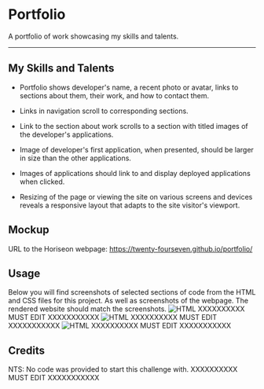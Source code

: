 # Portfolio

A portfolio of work showcasing my skills and talents.

---

## My Skills and Talents

- Portfolio shows developer's name, a recent photo or avatar, links to sections about them, their work, and how to contact them.

- Links in navigation scroll to corresponding sections.

- Link to the section about work scrolls to a section with titled images of the developer's applications.

- Image of developer's first application, when presented, should be larger in size than the other applications.

- Images of applications should link to and display deployed applications when clicked.

- Resizing of the page or viewing the site on various screens and devices reveals a responsive layout that adapts to the site visitor's viewport.

## Mockup

URL to the Horiseon webpage: https://twenty-fourseven.github.io/portfolio/

## Usage

Below you will find screenshots of selected sections of code from the HTML and CSS files for this project. As well as screenshots of the webpage. The rendered website should match the screenshots.
![HTML](assets/images/README_images/html.png) XXXXXXXXXX MUST EDIT XXXXXXXXXXX
![HTML](assets/images/README_images/css.png) XXXXXXXXXX MUST EDIT XXXXXXXXXXX
![HTML](assets/images/README_images/Webpage.png) XXXXXXXXXX MUST EDIT XXXXXXXXXXX

## Credits

NTS: No code was provided to start this challenge with. XXXXXXXXXX MUST EDIT XXXXXXXXXXX
